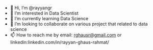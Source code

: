 - 👋 Hi, I’m @rayyangr
- 👀 I’m interested in Data Scientist
- 🌱 I’m currently learning Data Science
- 💞️ I’m looking to collaborate on various project that related to data science
- 📫 How to reach me by email: rghausr@gmail.com or linkedin:linkedin.com/in/rayyan-ghaus-rahmat/

<!---
rayyangr/rayyangr is a ✨ special ✨ repository because its `README.md` (this file) appears on your GitHub profile.
You can click the Preview link to take a look at your changes.
--->
